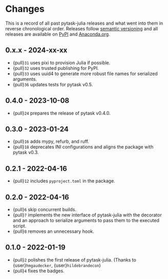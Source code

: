 # Changes

This is a record of all past pytask-julia releases and what went into them in reverse
chronological order. Releases follow [semantic versioning](https://semver.org/) and all
releases are available on [PyPI](https://pypi.org/project/pytask-julia) and
[Anaconda.org](https://anaconda.org/conda-forge/pytask-julia).

## 0.x.x - 2024-xx-xx

- {pull}`31` uses pixi to provision Julia if possible.
- {pull}`32` uses trusted publishing for PyPI.
- {pull}`33` uses uuid4 to generate more robust file names for serialized arguments.
- {pull}`36` updates tests for pytask v0.5.

## 0.4.0 - 2023-10-08

- {pull}`24` prepares the release of pytask v0.4.0.

## 0.3.0 - 2023-01-24

- {pull}`16` adds mypy, refurb, and ruff.
- {pull}`18` deprecates INI configurations and aligns the package with pytask v0.3.

## 0.2.1 - 2022-04-16

- {pull}`12` includes `pyproject.toml` in the package.

## 0.2.0 - 2022-04-16

- {pull}`6` skip concurrent builds.
- {pull}`7` implements the new interface of pytask-julia with the decorator and an
  approach to serialize arguments to pass them to the executed script.
- {pull}`8` removes an unnecessary hook.

## 0.1.0 - 2022-01-19

- {pull}`2` polishes the first release of pytask-julia. (Thanks to {user}`hmgaudecker`,
  {user}`hildebrandecon`)
- {pull}`4` fixes the badges.
